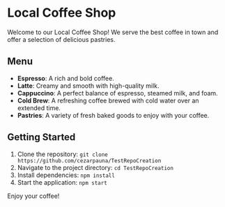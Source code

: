 # Local Coffee Shop

Welcome to our Local Coffee Shop! We serve the best coffee in town and offer a selection of delicious pastries.

## Menu
- **Espresso**: A rich and bold coffee.
- **Latte**: Creamy and smooth with high-quality milk.
- **Cappuccino**: A perfect balance of espresso, steamed milk, and foam.
- **Cold Brew**: A refreshing coffee brewed with cold water over an extended time.
- **Pastries**: A variety of fresh baked goods to enjoy with your coffee.

## Getting Started
1. Clone the repository: `git clone https://github.com/cezarpauna/TestRepoCreation`
2. Navigate to the project directory: `cd TestRepoCreation`
3. Install dependencies: `npm install`
4. Start the application: `npm start`

Enjoy your coffee!